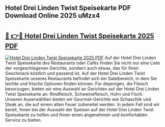 ## Hotel Drei Linden Twist Speisekarte PDF Download Online 2025 uMzx4

# <h2><a href="http://gc73mo.nevu.top/?p=Hotel+Drei+Linden+Twist+Speisekarte">🔗 👉🔴 Hotel Drei Linden Twist Speisekarte 2025 PDF</a></h2>

[![Hotel Drei Linden Twist Speisekarte 2025 PDF](https://i.imgur.com/dBaPXMq.png)](http://gc73mo.nevu.top/?p=Hotel+Drei+Linden+Twist+Speisekarte)
Auf der Hotel Drei Linden Twist Speisekarte des Restaurants oder Cafés finden Sie nicht nur eine Liste der vorgeschlagenen Gerichte, sondern auch etwas, das für Ihren Geschmack köstlich und passend ist. Auf der Hotel Drei Linden Twist Speisekarte unseres Restaurants befindet sich ein Salatbereich, in dem Sie leichte und frische Optionen finden können. Für diejenigen, die Fleisch bevorzugen, bieten wir eine Auswahl an Gerichten auf der Hotel Drei Linden Twist Speisekarte an: Rindfleisch, Schweinefleisch, Huhn und Fisch. Unseren Auserwählten bieten wir Gourmet-Gerichte wie Schaschlik und Steak an, die auf einem alten Feuer zubereitet werden. In jedem Fall sind wir bereit, Ihnen bei der Auswahl der Speisen auf der Hotel Drei Linden Twist Speisekarte zu helfen und Ihnen einen angenehmen und komfortablen Service zu bieten.
